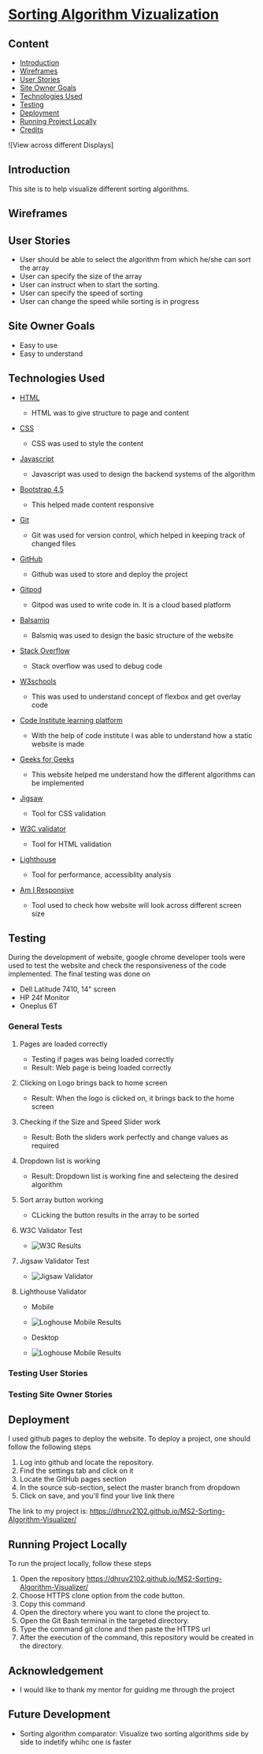 # [Sorting Algorithm Vizualization](https://dhruv2102.github.io/MS2-Sorting-Algorithm-Visualizer/)

## Content

- [Introduction](#introduction)
- [Wireframes](#wireframes)
- [User Stories](#User-Stories)
- [Site Owner Goals](#Site-Owner-Goals)
- [Technologies Used](#Technologies-used)
- [Testing](#testing)
- [Deployment](#Deployment)
- [Running Project Locally](#running-project-locally)
- [Credits](#Credits)

![View across different Displays]

## Introduction

This site is to help visualize different sorting algorithms. 

## Wireframes

## User Stories
- User should be able to select the algorithm from which he/she can sort the array
- User can specify the size of the array
- User can instruct when to start the sorting. 
- User can specify the speed of sorting
- User can change the speed while sorting is in progress

## Site Owner Goals
- Easy to use
- Easy to understand

## Technologies Used
<!-- From MS1 -->
- [HTML](https://en.wikipedia.org/wiki/HTML5)
    - HTML was to give structure to page and content

- [CSS](https://en.wikipedia.org/wiki/CSS)
    - CSS was used to style the content

- [Javascript](https://www.w3schools.com/js/DEFAULT.asp)
    - Javascript was used to design the backend systems of the algorithm

- [Bootstrap 4.5](https://getbootstrap.com/docs/4.5/getting-started/introduction/)
    - This helped made content responsive 

- [Git](https://git-scm.com/)
    - Git was used for version control, which helped in keeping track of changed files

- [GitHub](https://github.com/)
    - Github was used to store and deploy the project

- [Gitpod](https://www.gitpod.io/)
    - Gitpod was used to write code in. It is a cloud based platform 

- [Balsamiq](https://balsamiq.com/wireframes/)
    - Balsmiq was used to design the basic structure of the website

- [Stack Overflow](https://stackoverflow.com/)
    - Stack overflow was used to debug code

- [W3schools](https://www.w3schools.com/)
    - This was used to understand concept of flexbox and get overlay code

- [Code Institute learning platform](https://codeinstitute.net/)
    - With the help of code institute I was able to understand how a static website is made

- [Geeks for Geeks](https://www.geeksforgeeks.org/)
    - This website helped me understand how the different algorithms can be implemented

- [Jigsaw](https://jigsaw.w3.org/css-validator/validator)
    - Tool for CSS validation

- [W3C validator](https://validator.w3.org/)
    - Tool for HTML validation

- [Lighthouse](https://developers.google.com/web/tools/lighthouse)
    - Tool for performance, accessiblity analysis

- [Am I Responsive](http://ami.responsivedesign.is/)
    - Tool used to check how website will look across different screen size


## Testing

During the development of website, google chrome developer tools were used to test the website and check the responsiveness of the code implemented. The final testing was done on
- Dell Latitude 7410, 14" screen
- HP 24f Monitor
- Oneplus 6T

### General Tests

1. Pages are loaded correctly
    - Testing if pages was being loaded correctly
    - Result: Web page is being loaded correctly

2. Clicking on Logo brings back to home screen
    - Result: When the logo is clicked on, it brings back to the home screen

3. Checking if the Size and Speed Slider work
    - Result: Both the sliders work perfectly and change values as required

4. Dropdown list is working
    - Result: Dropdown list is working fine and selecteing the desired algorithm

5. Sort array button working
    - CLicking the button results in the array to be sorted

6. W3C Validator Test
    - ![W3C Results](/assets/images/w3c.png)

7. Jigsaw Validator Test
    - ![Jigsaw Validator](/assets/images/css.png)

8. Lighthouse Validator
    - Mobile
    - ![Loghouse Mobile Results](/assets/images/lighthouse_mobile.png)

    - Desktop
    - ![Loghouse Mobile Results](/assets/images/lighthouse_desktop.png)
### Testing User Stories

### Testing Site Owner Stories

## Deployment

I used github pages to deploy the website. To deploy a project, one should follow the following steps
1. Log into github and locate the repository.
2. Find the settings tab and click on it
3. Locate the GitHub pages section
4. In the source sub-section, select the master branch from dropdown
5. Click on save, and you'll find your live link there

The link to my project is: https://dhruv2102.github.io/MS2-Sorting-Algorithm-Visualizer/


## Running Project Locally
To run the project locally, follow these steps
1. Open the repository https://dhruv2102.github.io/MS2-Sorting-Algorithm-Visualizer/
2. Choose HTTPS clone option from the code button.
3. Copy this command
4. Open the directory where you want to clone the project to. 
5. Open the Git Bash terminal in the targeted directory.
6. Type the command git clone and then paste the HTTPS url
6. After the execution of the command, this repository would be created in the directory. 

## Acknowledgement

- I would like to thank my mentor for guiding me through the project


## Future Development

- Sorting algorithm comparator: Visualize two sorting algorithms side by side to indetify whihc one is faster






